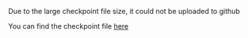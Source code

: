 Due to the large checkpoint file size,  it could not be uploaded to github

You can find the checkpoint file [here](https://drive.google.com/drive/folders/1rXgCU-HS7AnlTiNzKRl-eUL2qsWhrGs8?usp=sharing)
